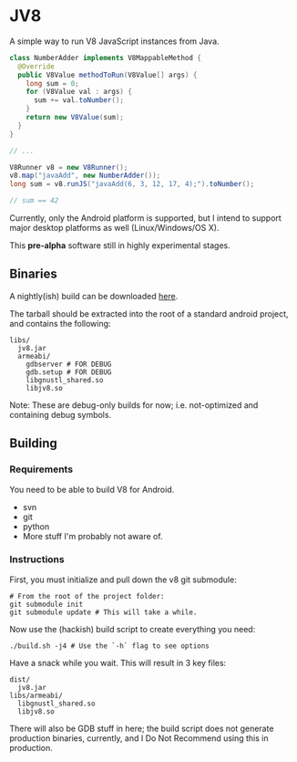 # JV8

A simple way to run V8 JavaScript instances from Java.

```java
class NumberAdder implements V8MappableMethod {
  @Override
  public V8Value methodToRun(V8Value[] args) {
    long sum = 0;
    for (V8Value val : args) {
      sum += val.toNumber();
    }
    return new V8Value(sum);
  }
}

// ...

V8Runner v8 = new V8Runner();
v8.map("javaAdd", new NumberAdder());
long sum = v8.runJS("javaAdd(6, 3, 12, 17, 4);").toNumber();

// sum == 42
```

Currently, only the Android platform is supported, but I intend to support major desktop platforms as well (Linux/Windows/OS X).

This **pre-alpha** software still in highly experimental stages.

## Binaries
A nightly(ish) build can be downloaded [here](https://s3.amazonaws.com/static.jovianware.com/jv8/jv8.tar.gz).

The tarball should be extracted into the root of a standard android project, and contains the following:

    libs/
      jv8.jar
      armeabi/
        gdbserver # FOR DEBUG
        gdb.setup # FOR DEBUG
        libgnustl_shared.so
        libjv8.so

Note: These are debug-only builds for now; i.e. not-optimized and containing debug symbols.

## Building

### Requirements
You need to be able to build V8 for Android.
- svn
- git
- python
- More stuff I'm probably not aware of.

### Instructions
First, you must initialize and pull down the v8 git submodule:
```
# From the root of the project folder:
git submodule init
git submodule update # This will take a while.
```

Now use the (hackish) build script to create everything you need:
```
./build.sh -j4 # Use the `-h` flag to see options
```

Have a snack while you wait. This will result in 3 key files:
```
dist/
  jv8.jar
libs/armeabi/
  libgnustl_shared.so
  libjv8.so
```

There will also be GDB stuff in here; the build script does not generate production
binaries, currently, and I Do Not Recommend using this in production.
